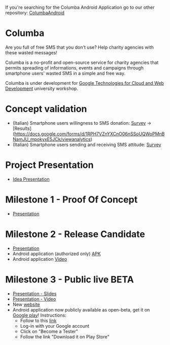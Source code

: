 If you're searching for the Columba Android Application go to our other repository: [ColumbaAndroid](https://github.com/columbasms/ColumbaAndroid)


# Columba

Are you full of free SMS that you don't use? Help charity agencies with these wasted messages! 

Columba is a no-profit and open-source service for charity agencies that permits spreading of informations, events and campaigns through smartphone users' wasted SMS in a simple and free way.

Columba is under development for [Google Technologies for Cloud and Web Development](https://sites.google.com/a/dis.uniroma1.it/google-technologies-for-cloud-and-web-development-2015/) university workshop.

Concept validation
==============
- (Italian) Smartphone users willingness to SMS donation:  [Survey](https://docs.google.com/forms/d/1RPH7VZnYXCnO06nSSoUQWoPMnBNamJU_mpokyxE5JCk/viewform) -> [Results] (https://docs.google.com/forms/d/1RPH7VZnYXCnO06nSSoUQWoPMnBNamJU_mpokyxE5JCk/viewanalytics)
- (Italian) Smartphone users sending and receiving SMS attitude: [Survey](https://docs.google.com/forms/d/1Eooic5emMm6p8HkpTPg-8ZzU593N83MvK6sM6imW5R0/viewform)

Project Presentation
==============
- [Idea Presentation](https://docs.google.com/presentation/d/17rD1E-jecodD0Xn6OHY4I-4PqranIXT8noGd9qQkYWc/present?slide)

Milestone 1 - Proof Of Concept
==============
- [Presentation](https://docs.google.com/presentation/d/13PM9ZOeuu_qwNcWmSas6EMMbuZNPBDkvzrR7QQrRvHQ/present)

Milestone 2 - Release Candidate
==============
- [Presentation](https://docs.google.com/presentation/d/1r-0Rf4S8wx79rXWTywxbFidCubLAn1Ju94qu1WxHGYM/present)
- Android application (authorized only) [APK](https://drive.google.com/open?id=0Bz1hDzyYqxpxWG9iME9mQlVDYzg)
- Android application [Video](https://drive.google.com/open?id=0Bz1hDzyYqxpxaGR1QkdhYWZPdU0)

Milestone 3 - Public live BETA
==============
- [Presentation - Slides](https://docs.google.com/presentation/d/1neJUq17KvUQBhozh3Zo5k0AMX1qbUjKnZAbrgLewEYw/present)
- [Presentation - Video](https://youtu.be/6Bt9FA7Zfbw)
- New [website](https://www.columbasms.com/)
- Android application now publicly available as open-beta, get it on [Google play](https://play.google.com/apps/testing/com.columbasms.columbasms)! Instructions:
  - Follow to this [link](https://play.google.com/apps/testing/com.columbasms.columbasms)
  - Log-in with your Google account
  - Click on "Become a Tester"
  - Follow the link "Download it on Play Store"
